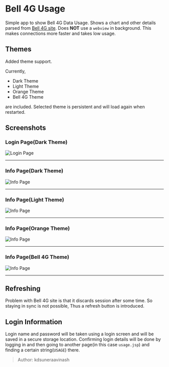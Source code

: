 # Bell 4G Usage

Simple app to show Bell 4G Data Usage. Shows a chart and other details parsed from [Bell 4G site](http://www.lankabell.com/lte/home.jsp). Does **NOT** use a `webview` in background. This makes connections more faster and takes low usage.

## Themes

Added theme support.

Currently,

- Dark Theme
- Light Theme
- Orange Theme
- Bell 4G Theme

are included. Selected theme is persistent and will load again when restarted.

## Screenshots

### Login Page(Dark Theme)

 ![Login Page](readme/login.png)

------

### Info Page(Dark Theme)

![Info Page](readme/info_dark.png)

------

### Info Page(Light Theme)

![Info Page](readme/info_light.png)

------

### Info Page(Orange Theme)

![Info Page](readme/info_orange.png)

------

### Info Page(Bell 4G Theme)

![Info Page](readme/info_bell4g.png)

------

## Refreshing

Problem with Bell 4G site is that it discards session after some time. So staying in sync is not possible, Thus a refresh button is introduced.

## Login Information

Login name and password will be taken using a login screen and will be saved in a secure storage location. Confirming login details will be done by logging in and then going to another page(in this case `usage.jsp`) and finding a certain string(`USAGE`) there.

> Author: kdsuneraavinash